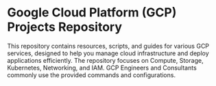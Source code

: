 # Google Cloud Platform (GCP) Projects Repository
This repository contains resources, scripts, and guides for various GCP services, designed to help you manage cloud infrastructure and deploy applications efficiently. The repository focuses on Compute, Storage, Kubernetes, Networking, and IAM. GCP Engineers and Consultants commonly use the provided commands and configurations.

